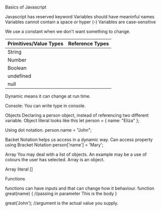 
Basics of Javascript

Javascript has reserved keyword
Variables should have meaninful names
Variables cannot contain a space or hyper (-)
Variables are case-sensitive 


We use a constant when we don't want something to change. 

| Primitives/Value Types | Reference Types |
|----------|---|
| String   |  |
| Number   |   |
| Boolean  |   |
|undefined |  |
|null      |  |


Dynamic means it can change at run time. 

Console:
You can write type in console. 


Objects 
Declaring a person object, instead of referencing two different variable. 
Object literal looks like this
let person = {
    name: "Eliza" 
};

Using dot notation. 
person.name = "John";

Backet Notation helps us access in a dynamic way.
Can access property using Bracket Notation person['name'] = 'Mary';

Array
You may deal with a list of objects. An example may be a use of colours the user has selected. Array is an object. 

Array literal
[]

Functions

functions can have inputs and that can change how it behaviour. 
function great(name) { //passing in parameter 
    This is the body 
}

great('John'); //argument is the actual value you supply. 
